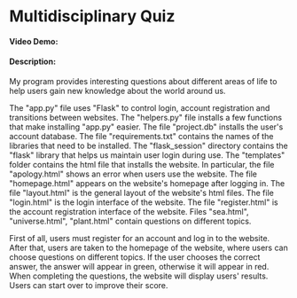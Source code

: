 # Multidisciplinary Quiz
#### Video Demo:  <URL HERE>
#### Description:
My program provides interesting questions about different areas of life to help users gain new knowledge about the world around us.

The "app.py" file uses "Flask" to control login, account registration and transitions between websites.
The "helpers.py" file installs a few functions that make installing "app.py" easier.
The file "project.db" installs the user's account database.
The file "requirements.txt" contains the names of the libraries that need to be installed.
The "flask_session" directory contains the "flask" library that helps us maintain user login during use.
The "templates" folder contains the html file that installs the website.
In particular, the file "apology.html" shows an error when users use the website.
The file "homepage.html" appears on the website's homepage after logging in.
The file "layout.html" is the general layout of the website's html files.
The file "login.html" is the login interface of the website.
The file "register.html" is the account registration interface of the website.
Files "sea.html", "universe.html", "plant.html" contain questions on different topics.

First of all, users must register for an account and log in to the website. After that, users are taken to the homepage of the website, where users can choose questions on different topics. If the user chooses the correct answer, the answer will appear in green, otherwise it will appear in red. When completing the questions, the website will display users' results. Users can start over to improve their score.